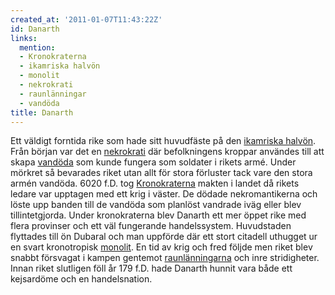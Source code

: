 ```yaml
---
created_at: '2011-01-07T11:43:22Z'
id: Danarth
links:
  mention:
  - Kronokraterna
  - ikamriska halvön
  - monolit
  - nekrokrati
  - raunlänningar
  - vandöda
title: Danarth
---
```


Ett väldigt forntida rike som hade sitt huvudfäste på den [ikamriska halvön]. Från början var det en
[nekrokrati] där befolkningens kroppar användes till att skapa [vandöda] som kunde fungera som
soldater i rikets armé. Under mörkret så bevarades riket utan allt för stora förluster tack vare den
stora armén vandöda. 6020 f.D. tog [Kronokraterna] makten i landet då rikets ledare var upptagen med
ett krig i väster. De dödade nekromantikerna och löste upp banden till de vandöda som planlöst
vandrade iväg eller blev tillintetgjorda. Under kronokraterna blev Danarth ett mer öppet rike med
flera provinser och ett väl fungerande handelssystem. Huvudstaden flyttades till ön Dubaral och man
uppförde där ett stort citadell uthugget ur en svart kronotropisk [monolit]. En tid av krig och fred
följde men riket blev snabbt försvagat i kampen gentemot [raunlänningarna] och inre stridigheter.
Innan riket slutligen föll år 179 f.D. hade Danarth hunnit vara både ett kejsardöme och en
handelsnation.

  [ikamriska halvön]: ikamriska_halvön
  [nekrokrati]: nekrokrati
  [vandöda]: vandöda
  [Kronokraterna]: Kronokraterna
  [monolit]: monolit
  [raunlänningarna]: raunlänningar
